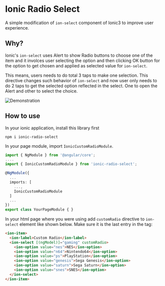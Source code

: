 # Ionic Radio Select

A simple modification of `ion-select` component of Ionic3 to improve user experience.

## Why?
Ionic's `ion-select` uses Alert to show Radio buttons to choose one of the item and it involces user selecting the option and then clicking OK button for the option to get chosen and applied as selected value for `ion-select`.

This means, users needs to do total 3 taps to make one selection. This directive changes such behavior of `ion-select` and now user only needs to do 2 taps to get the selected option reflected in the select. One to open the Alert and other to select the choice.


![Demonstration](https://i.imgur.com/6BFHBXJ.gif "Default ion-select radio behavior vs this library behavior")

## How to use
In your ionic application, install this library first
````
npm i ionic-radio-select
````

In your page module, import `IonicCustomRadioModule`.

````typescript
import { NgModule } from '@angular/core';
....
import { IonicCustomRadioModule } from 'ionic-radio-select';

@NgModule({
  ...
  imports: [
    ...,
    IonicCustomRadioModule
  ]
  ...
})
export class YourPageModule { }
````

In your html page where you were using add `customRadio` directive to `ion-select` element like shown below. Make sure it is the last entry in the tag:

````html
<ion-item>
  <ion-label>Custom Radio</ion-label>
  <ion-select [(ngModel)]="gaming" customRadio>
    <ion-option value="nes">NES</ion-option>
    <ion-option value="n64">Nintendo64</ion-option>
    <ion-option value="ps">PlayStation</ion-option>
    <ion-option value="genesis">Sega Genesis</ion-option>
    <ion-option value="saturn">Sega Saturn</ion-option>
    <ion-option value="snes">SNES</ion-option>
  </ion-select>
</ion-item>
````
